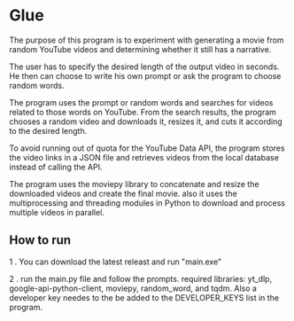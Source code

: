 # Glue
The purpose of this program is to experiment with generating a movie from random YouTube videos and determining whether it still has a narrative.

The user has to specify the desired length of the output video in seconds. He then can choose to write his own prompt or ask the program to choose random words.

The program uses the prompt or random words and searches for videos related to those words on YouTube. From the search results, the program chooses a random video and downloads it, resizes it, and cuts it according to the desired length.

To avoid running out of quota for the YouTube Data API, the program stores the video links in a JSON file and retrieves videos from the local database instead of calling the API.

The program uses the moviepy library to concatenate and resize the downloaded videos and create the final movie. also it uses the multiprocessing and threading modules in Python to download and process multiple videos in parallel.
## How to run

1 . You can download the latest releast and run "main.exe"


2 . run the main.py file and follow the prompts.
  required libraries: yt_dlp, google-api-python-client, moviepy, random_word, and tqdm. Also a developer key needes to the be added to the DEVELOPER_KEYS list in the program.


